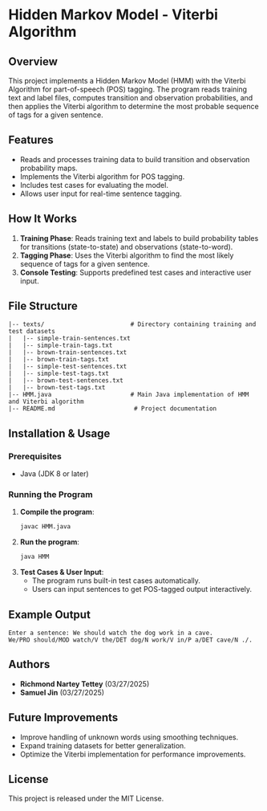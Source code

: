 # Hidden Markov Model - Viterbi Algorithm

## Overview
This project implements a Hidden Markov Model (HMM) with the Viterbi Algorithm for part-of-speech (POS) tagging. The program reads training text and label files, computes transition and observation probabilities, and then applies the Viterbi algorithm to determine the most probable sequence of tags for a given sentence.

## Features
- Reads and processes training data to build transition and observation probability maps.
- Implements the Viterbi algorithm for POS tagging.
- Includes test cases for evaluating the model.
- Allows user input for real-time sentence tagging.

## How It Works
1. **Training Phase**: Reads training text and labels to build probability tables for transitions (state-to-state) and observations (state-to-word).
2. **Tagging Phase**: Uses the Viterbi algorithm to find the most likely sequence of tags for a given sentence.
3. **Console Testing**: Supports predefined test cases and interactive user input.

## File Structure
```
|-- texts/                        # Directory containing training and test datasets
|   |-- simple-train-sentences.txt
|   |-- simple-train-tags.txt
|   |-- brown-train-sentences.txt
|   |-- brown-train-tags.txt
|   |-- simple-test-sentences.txt
|   |-- simple-test-tags.txt
|   |-- brown-test-sentences.txt
|   |-- brown-test-tags.txt
|-- HMM.java                      # Main Java implementation of HMM and Viterbi algorithm
|-- README.md                      # Project documentation
```

## Installation & Usage
### Prerequisites
- Java (JDK 8 or later)

### Running the Program
1. **Compile the program**:
   ```sh
   javac HMM.java
   ```
2. **Run the program**:
   ```sh
   java HMM
   ```
3. **Test Cases & User Input**:
   - The program runs built-in test cases automatically.
   - Users can input sentences to get POS-tagged output interactively.

## Example Output
```
Enter a sentence: We should watch the dog work in a cave.
We/PRO should/MOD watch/V the/DET dog/N work/V in/P a/DET cave/N ./. 
```

## Authors
- **Richmond Nartey Tettey** (03/27/2025)
- **Samuel Jin** (03/27/2025)

## Future Improvements
- Improve handling of unknown words using smoothing techniques.
- Expand training datasets for better generalization.
- Optimize the Viterbi implementation for performance improvements.

## License
This project is released under the MIT License.
